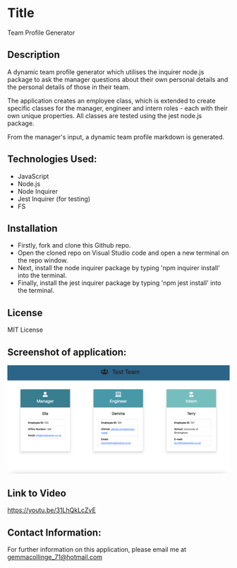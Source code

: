 # Title

Team Profile Generator

## Description

A dynamic team profile generator which utilises the inquirer node.js package to ask the manager questions about their own personal details and the personal details of those in their team.

The application creates an employee class, which is extended to create specific classes for the manager, engineer and intern roles - each with their own unique properties. All classes are tested using the jest node.js package.

From the manager's input, a dynamic team profile markdown is generated.

## Technologies Used:

- JavaScript
- Node.js
- Node Inquirer
- Jest Inquirer (for testing)
- FS

## Installation

- Firstly, fork and clone this Github repo.
- Open the cloned repo on Visual Studio code and open a new terminal on the repo window.
- Next, install the node inquirer package by typing 'npm inquirer install' into the terminal.
- Finally, install the jest inquirer package by typing 'npm jest install' into the terminal.

## License

MIT License

## Screenshot of application:

![Screenshot showcasing generated HTML markdown for team profile](assets/screenshots/generated-html-team-profile.png)

## Link to Video

https://youtu.be/31LhQkLcZvE

## Contact Information:

For further information on this application, please email me at gemmacollinge_71@hotmail.com
